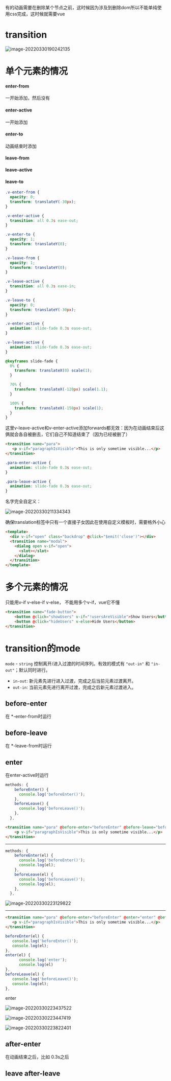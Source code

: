 有的动画需要在删除某个节点之前，这时候因为涉及到删除dom所以不能单纯使用css完成，这时候就需要vue

# transition

![image-20220330190242135](part14.assets/image-20220330190242135.png)

# 单个元素的情况

#### enter-from

一开始添加，然后没有

#### enter-active

一开始添加

#### enter-to

动画结束时添加

#### leave-from

#### leave-active

#### leave-to

```css
.v-enter-from {
  opacity: 0;
  transform: translateY(-30px);
}

.v-enter-active {
  transition: all 0.3s ease-out;
}

.v-enter-to {
  opacity: 1;
  transform: translateY(0);
}

.v-leave-from {
  opacity: 1;
  transform: translateY(0);
}

.v-leave-active {
  transition: all 0.3s ease-in;
}

.v-leave-to {
  opacity: 0;
  transform: translateY(-30px);
}
```

```css
.v-enter-active {
  animation: slide-fade 0.3s ease-out;
}

.v-leave-active {
  animation: slide-fade 0.3s ease-out;
}

@keyframes slide-fade {
  0% {
    transform: translateX(0) scale(1);
  }

  70% {
    transform: translateX(-120px) scale(1.1);
  }

  100% {
    transform: translateX(-150px) scale(1);
  }
}
```

这里v-leave-active和v-enter-active添加forwards都无效：因为在动画结束后这俩就会各自被删去，它们自己不知道结束了（因为已经被删了）

```html
<transition name="para">
   <p v-if="paragraphIsVisible">This is only sometime visible...</p>
</transition>
```

```css
.para-enter-active {
  animation: slide-fade 0.3s ease-out;
}

.para-leave-active {
  animation: slide-fade 0.3s ease-out;
}
```

名字完全自定义：

![image-20220330211334343](part14.assets/image-20220330211334343.png)

确保translation标签中只有一个直接子女因此在使用自定义模板时，需要格外小心

```html
<template>
  <div v-if="open" class="backdrop" @click="$emit('close')"></div>
  <transition name="modal">
    <dialog open v-if="open">
      <slot></slot>
    </dialog>
  </transition>
</template>
```

# 多个元素的情况

只能用v-if v-else-if v-else， 不能用多个v-if，vue它不懂

```html
<transition name="fade-button">
    <button @click="showUsers" v-if="!usersAreVisible">Show Users</button>
    <button @click="hideUsers" v-else>Hide Users</button>
</transition>
```

# transition的mode

`mode` - `string` 控制离开/进入过渡的时间序列。有效的模式有 `"out-in"` 和 `"in-out"`；默认同时进行。

- `in-out`: 新元素先进行进入过渡，完成之后当前元素过渡离开。
- `out-in`: 当前元素先进行离开过渡，完成之后新元素过渡进入。

## before-enter

在 *-enter-from时运行

## before-leave

在 *-leave-from时运行

## enter

在enter-active时运行

```js
methods: {
    beforeEnter() {
      console.log('beforeEnter()');
    },
    beforeLeave() {
      console.log('beforeLeave()');
    },
  },
```

```html
<transition name="para" @before-enter="beforeEnter" @before-leave="beforeLeave">
    <p v-if="paragraphIsVisible">This is only sometime visible...</p>
</transition>
```

---

```js
methods: {
    beforeEnter(el) {
      console.log('beforeEnter()');
      console.log(el);
    },
    beforeLeave(el) {
      console.log('beforeLeave()');
      console.log(el);
    },
  },
```

![image-20220330223129822](part14.assets/image-20220330223129822.png)

---

```html
<transition name="para" @before-enter="beforeEnter" @enter="enter" @before-leave="beforeLeave">
   <p v-if="paragraphIsVisible">This is only sometime visible...</p>
</transition>
```

```js
beforeEnter(el) {
   console.log('beforeEnter()');
   console.log(el);
},
enter(el) {
      console.log('enter');
      console.log(el)
},
beforeLeave(el) {
   console.log('beforeLeave()');
   console.log(el);
},
```

enter

![image-20220330223437522](part14.assets/image-20220330223437522.png)

![image-20220330223447419](part14.assets/image-20220330223447419.png)

![image-20220330223822401](part14.assets/image-20220330223822401.png)

## after-enter

在动画结束之后，比如 0.3s之后

## leave after-leave

